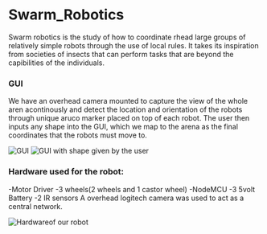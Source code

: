 # Swarm_Robotics
Swarm robotics is the study of how to coordinate rhead large groups of relatively simple robots through the use of local rules. It takes its inspiration from societies of insects that can perform tasks that are beyond the capibilities of the individuals.

### GUI

We have an overhead camera mounted to capture the view of the whole aren acontinously and detect the location and orientation of the robots through unique aruco marker placed on top of each robot. The user then inputs any shape into the GUI, which we map to the arena as the final coordinates that the robots must move to.

![GUI](https://github.com/muskanag/Swarm_Robotics_19/blob/master/GUI.png)   ![GUI with shape given by the user](https://github.com/muskanag/Swarm_Robotics_19/blob/master/GUIwithshape.png)

### Hardware used for the robot:
-Motor Driver
-3 wheels(2 wheels and 1 castor wheel)
-NodeMCU
-3 5volt Battery
-2 IR sensors
A overhead logitech camera was used to act as a central network.

![Hardwareof our robot](https://github.com/muskanag/Swarm_Robotics_19/blob/master/hardware.jpg)
